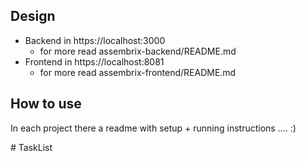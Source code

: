 ## Design

- Backend in https://localhost:3000
    - for more read assembrix-backend/README.md
- Frontend in https://localhost:8081
    - for more read assembrix-frontend/README.md

## How to use

In each project there a readme with setup + running instructions ....
:)

#   T a s k L i s t 
 
 
